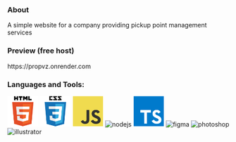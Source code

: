 <h3 align="left">About</h3>
<p align="left">A simple website for a company providing pickup point management services</p>
<h3 align="left">Preview (free host)</h3>
<p align="left">https://propvz.onrender.com</p>
<p align="left">
</p>

<h3 align="left">Languages and Tools:</h3>
<p align="left"> 
  <!--   HTML -->
  <img src="https://raw.githubusercontent.com/devicons/devicon/master/icons/html5/html5-original-wordmark.svg" alt="html5" width="70" height="70"/> 
  <!--  CSS -->
  <img src="https://raw.githubusercontent.com/devicons/devicon/master/icons/css3/css3-original-wordmark.svg" alt="css3" width="70" height="70"/> 
  <!--   JS -->
  <img src="https://raw.githubusercontent.com/devicons/devicon/master/icons/javascript/javascript-original.svg" alt="javascript" width="70" height="70"/> 
  <!--   NODE JS -->
  <img src="https://github.com/user-attachments/assets/9e430ea3-e13d-4fc8-b9b5-38be24c971eb" alt="nodejs" width="70" height="70"/> 
  <!--   TYPESCRIPT -->
  <img src="https://raw.githubusercontent.com/devicons/devicon/master/icons/typescript/typescript-original.svg" alt="typescript" width="70" height="70"/> 
  <!--   FIGMA -->
  <img src="https://www.vectorlogo.zone/logos/figma/figma-icon.svg" alt="figma" width="70" height="70"/> 
  <!--   PHOTOSHOP -->
  <img src="https://github.com/user-attachments/assets/9ea15aa0-423e-4bad-ad3c-ec97e04d8053" alt="photoshop" width="70" height="70"/> 
  <!--   ADOBE AI -->
  <img src="https://www.vectorlogo.zone/logos/adobe_illustrator/adobe_illustrator-icon.svg" alt="illustrator" width="70" height="70"/> 
  

</p>
